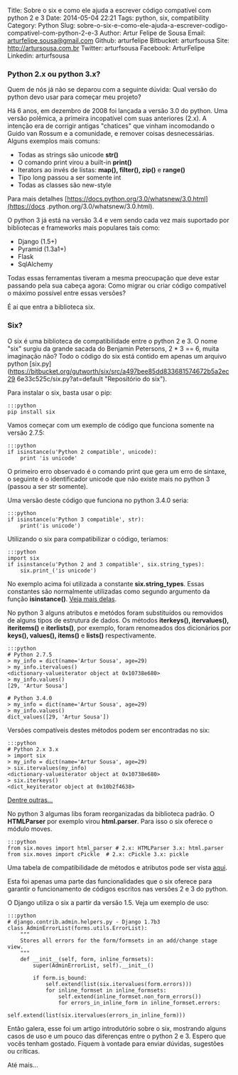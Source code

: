 Title: Sobre o six e como ele ajuda a escrever código compatível com python 2 e 3
Date: 2014-05-04 22:21
Tags: python, six, compatibility
Category: Python
Slug: sobre-o-six-e-como-ele-ajuda-a-escrever-codigo-compativel-com-python-2-e-3
Author: Artur Felipe de Sousa
Email:  arturfelipe.sousa@gmail.com
Github: arturfelipe
Bitbucket: arturfsousa
Site: http://artursousa.com.br
Twitter: arturfsousa
Facebook: ArturFelipe
Linkedin: arturfsousa


### Python 2.x ou python 3.x?

Quem de nós já não se deparou com a seguinte dúvida: Qual versão do
python devo usar para começar meu projeto?

Há 6 anos, em dezembro de 2008 foi lançada a versão 3.0 do python. Uma versão
polêmica, a primeira incopatível com suas anteriores (2.x). A intenção era de
corrigir antigas "chatices" que vinham incomodando o Guido van Rossum e a
comunidade, e remover coisas desnecessárias. Alguns exemplos mais comuns:

* Todas as strings são unicode **str()**
* O comando print virou a built-in **print()**
* Iterators ao invés de listas: **map(), filter(), zip()** e **range()**
* Tipo long passou a ser somente int
* Todas as classes são new-style

Para mais detalhes [https://docs.python.org/3.0/whatsnew/3.0.html](https://docs
.python.org/3.0/whatsnew/3.0.html).

O python 3 já está na versão 3.4 e vem sendo cada vez mais suportado por
bibliotecas e frameworks mais populares tais como:

* Django (1.5+)
* Pyramid (1.3a1+)
* Flask
* SqlAlchemy

Todas essas ferramentas tiveram a mesma preocupação que deve estar passando
pela sua cabeça agora: Como migrar ou criar código compatível o máximo possível
entre essas versões?

É aí que entra a biblioteca six.

### Six?

O six é uma biblioteca de compatibilidade entre o python 2 e 3. O nome "six"
surgiu da grande sacada do Benjamin Petersons, 2 * 3 == 6, muita imaginação
não? Todo o código do six está contido em apenas um arquivo python
[six.py](https://bitbucket.org/gutworth/six/src/a497bee85dd833681574672b5a2ec29
6e33c525c/six.py?at=default "Repositório do six").

Para instalar o six, basta usar o pip:

    :::python
    pip install six

Vamos começar com um exemplo de código que funciona somente na versão 2.7.5:

    :::python
    if isinstance(u'Python 2 compatible', unicode):
        print 'is unicode'

O primeiro erro observado é o comando print que gera um erro de sintaxe, o
seguinte é o identificador unicode que não existe mais no python 3 (passou a
ser str somente).

Uma versão deste código que funciona no python 3.4.0 seria:

    :::python
    if isinstance(u'Python 3 compatible', str):
        print('is unicode')

Utilizando o six para compatibilizar o código, teríamos:

    :::python
    import six
    if isinstance(u'Python 2 and 3 compatible', six.string_types):
        six.print_('is unicode')

No exemplo acima foi utilizada a constante **six.string_types**. Essas
constantes são normalmente utilizadas como segundo argumento da função
**isinstance()**. [Veja mais delas](https://pythonhosted.org/six/#constants).

No python 3 alguns atributos e metódos foram substituídos ou removidos de
alguns tipos de estrutura de dados. Os métodos **iterkeys(), itervalues(),
iteritems()** e **iterlists()**, por exemplo, foram renomeados dos dicionários
por **keys(), values(), items()** e **lists()** respectivamente.

    :::python
    # Python 2.7.5
    > my_info = dict(name='Artur Sousa', age=29)
    > my_info.itervalues()
    <dictionary-valueiterator object at 0x10738e680>
    > my_info.values()
    [29, 'Artur Sousa']

    # Python 3.4.0
    > my_info = dict(name='Artur Sousa', age=29)
    > my_info.values()
    dict_values([29, 'Artur Sousa'])

Versões compatíveis destes métodos podem ser encontradas no six:

    :::python
    # Python 2.x 3.x
    > import six
    > my_info = dict(name='Artur Sousa', age=29)
    > six.itervalues(my_info)
    <dictionary-valueiterator object at 0x10738e680>
    > six.iterkeys()
    <dict_keyiterator object at 0x10b2f4638>

[Dentre outras...](https://pythonhosted.org/six/#object-model-compatibility)

No python 3 algumas libs foram reorganizadas da biblioteca padrão. O
**HTMLParser** por exemplo virou **html.parser**. Para isso o six oferece o
módulo moves.

    :::python
    from six.moves import html_parser # 2.x: HTMLParser 3.x: html.parser
    from six.moves import cPickle  # 2.x: cPickle 3.x: pickle

Uma tabela de compatibilidade de métodos e atributos pode ser vista
[aqui](https://pythonhosted.org/six/#module-six.moves).

Esta foi apenas uma parte das funcionalidades que o six oferece para garantir
o funcionamento de códigos escritos nas versões 2 e 3 do python.

O Django utiliza o six a partir da versão 1.5. Veja um exemplo de uso:

    :::python
    # django.contrib.admin.helpers.py - Django 1.7b3
    class AdminErrorList(forms.utils.ErrorList):
        """
        Stores all errors for the form/formsets in an add/change stage view.
        """
        def __init__(self, form, inline_formsets):
            super(AdminErrorList, self).__init__()

            if form.is_bound:
                self.extend(list(six.itervalues(form.errors)))
                for inline_formset in inline_formsets:
                    self.extend(inline_formset.non_form_errors())
                    for errors_in_inline_form in inline_formset.errors:
                        self.extend(list(six.itervalues(errors_in_inline_form)))

Então galera, esse foi um artigo introdutório sobre o six, mostrando alguns
casos de uso e um pouco das diferenças entre o python 2 e 3. Espero que vocês
tenham gostado. Fiquem à vontade para enviar dúvidas, sugestões ou críticas.

Até mais...
